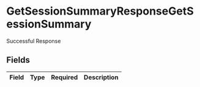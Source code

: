 # GetSessionSummaryResponseGetSessionSummary

Successful Response


## Fields

| Field       | Type        | Required    | Description |
| ----------- | ----------- | ----------- | ----------- |